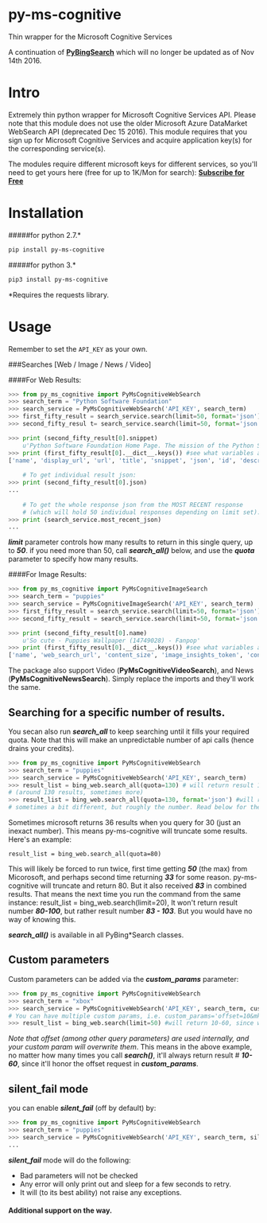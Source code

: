 # py-ms-cognitive
Thin wrapper for the Microsoft Cognitive Services

A continuation of __[PyBingSearch](https://github.com/tristantao/py-bing-search)__ which will no longer be updated as of Nov 14th 2016.

Intro
=====
Extremely thin python wrapper for Microsoft Cognitive Services API. Please note that this module does not use the older Microsoft Azure DataMarket WebSearch API (deprecated Dec 15 2016). This module requires that you sign up for Microsoft Cognitive Services and acquire application key(s) for the corresponding service(s).

The modules require different microsoft keys for different services, so you'll need to get yours here (free for up to 1K/Mon for search): __[Subscribe for Free](https://www.microsoft.com/cognitive-services/en-us/sign-up)__

Installation
=====
#####for python 2.7.* 

```sh
pip install py-ms-cognitive
```

#####for python 3.*

```sh
pip3 install py-ms-cognitive
```

*Requires the requests library.

Usage
=====

Remember to set the `API_KEY` as your own.

###Searches [Web / Image / News / Video]

####For Web Results:

```py
>>> from py_ms_cognitive import PyMsCognitiveWebSearch
>>> search_term = "Python Software Foundation"
>>> search_service = PyMsCognitiveWebSearch('API_KEY', search_term)
>>> first_fifty_result = search_service.search(limit=50, format='json') #1-50
>>> second_fifty_resul t= search_service.search(limit=50, format='json') #51-100

>>> print (second_fifty_result[0].snippet)
    u'Python Software Foundation Home Page. The mission of the Python Software Foundation is to promote, protect, and advance the Python programming language, and to ...'
>>> print (first_fifty_result[0].__dict__.keys()) #see what variables are available.
['name', 'display_url', 'url', 'title', 'snippet', 'json', 'id', 'description']
    
    # To get individual result json:
>>> print (second_fifty_result[0].json)
...
   
    # To get the whole response json from the MOST RECENT response
    # (which will hold 50 individual responses depending on limit set):
>>> print (search_service.most_recent_json)
...
```
__*limit*__ parameter controls how many results to return in this single query, up to __*50*__. if you need more than 50, call __*search_all()*__ below, and use the __*quota*__ parameter to specify how many results.

####For Image Results:

```py
>>> from py_ms_cognitive import PyMsCognitiveImageSearch
>>> search_term = "puppies"
>>> search_service = PyMsCognitiveImageSearch('API_KEY', search_term)
>>> first_fifty_result = search_service.search(limit=50, format='json') #1-50
>>> second_fifty_result = search_service.search(limit=50, format='json') #51-100

>>> print (second_fifty_result[0].name)
    u'So cute - Puppies Wallpaper (14749028) - Fanpop'
>>> print (first_fifty_result[0].__dict__.keys()) #see what variables are available.
['name', 'web_search_url', 'content_size', 'image_insights_token', 'content_url', 'image_id', 'json', 'host_page_url', 'thumbnail_url']
```

The package also support Video (__PyMsCognitiveVideoSearch__), and News (__PyMsCognitiveNewsSearch__). Simply replace the imports and they'll work the same.

## Searching for a specific number of results.

You secan also run __*search_all*__ to keep searching until it fills your required quota. Note that this will make an unpredictable number of api calls (hence drains your credits).

```py
>>> from py_ms_cognitive import PyMsCognitiveWebSearch
>>> search_term = "puppies"
>>> search_service = PyMsCognitiveWebSearch('API_KEY', search_term)
>>> result_list = bing_web.search_all(quota=130) # will return result 1 - 130 
# (around 130 results, sometimes more)
>>> result_list = bing_web.search_all(quota=130, format='json') #will return result 131 to 260 
# sometimes a bit different, but roughly the number. Read below for the details.
```
Sometimes microsoft returns 36 results when you query for 30 (just an inexact number). This means py-ms-cognitive will truncate some results. Here's an example:

```
result_list = bing_web.search_all(quota=80) 
```

This will likely be forced to run twice, first time getting __*50*__ (the max) from Micorosoft, and perhaps second time returning __*33*__ for some reason. py-ms-cognitive will truncate and return 80. But it also received __*83*__ in combined results. That means the next time you run the command from the same instance:
result_list = bing_web.search(limit=20),
It won't return result number __*80-100*__, but rather result number __*83 - 103*__. But you would have no way of knowing this.


__*search_all()*__ is available in all PyBing*Search classes.

## Custom parameters
Custom parameters can be added via the __*custom_params*__ parameter: 
```py
>>> from py_ms_cognitive import PyMsCognitiveWebSearch
>>> search_term = "xbox"
>>> search_service = PyMsCognitiveWebSearch('API_KEY', search_term, custom_params='&offset=10')
# You can have multiple custom params, i.e. custom_params='offset=10&mkt=en-us&safesearch=Strict'
>>> result_list = bing_web.search(limit=50) #will return 10-60, since we asked for 50 with an offset of 10.
```
*Note that offset (among other query parameters) are used internally, and your custom param will overwrite them*. This means in the above example, no matter how many times you call __*search()*__, it'll always return result # __*10-60*__, since it'll honor the offset request in __*custom_params*__.

## silent_fail mode
you can enable *__silent_fail__* (off by default) by:

```py
>>> from py_ms_cognitive import PyMsCognitiveWebSearch
>>> search_term = "puppies"
>>> search_service = PyMsCognitiveWebSearch('API_KEY', search_term, silent_fail=True)
...
```

*__silent_fail__* mode will do the following:
 * Bad parameters will not be checked
 * Any error will only print out and sleep for a few seconds to retry.
 * It will (to its best ability) not raise any exceptions.

#### Additional support on the way.
